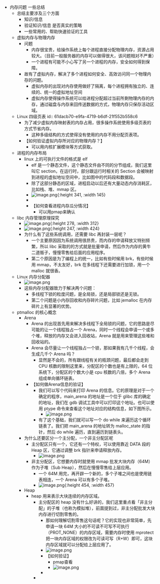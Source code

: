 - 内存问题 一些总结
	- 总结主要涉及三个方面
		- 知识/信息
		- 验证知识/信息 是否真实的策略
		- 一些常用的、帮助快速验证的工具
	- 虚拟内存与物理内存
		- 问题
			- 内存很宝贵，给操作系统上每个进程直接分配物理内存，资源占用较大。（目前一般服务器的内存可以做得很大，该问题相对不严重）
			- 一个进程有可能不小心写了另一个进程的内存，安全如何得到保障。
		- 故有了虚拟内存，解决了多个进程如何安全、高效访问同一个物理内存的问题。
			- 虚拟内存的出现对内存使用做好了隔离，每个进程拥有独立的、连续的、统一的虚拟地址空间
			- 虚拟内存使得操作系统可以给进程分配超过当前所剩物理内存的内存，通过磁盘与内存来回传送数据的方式，物理内存只保存活动区域。
	- Linux 四级页表
	  id:: 61dacb70-e9fa-4719-b6df-21f552b558c6
		- 为了减少虚拟内存映射表的内存占用，很多操作系统使用多级页表的方式节省内存。
			- 这种多级结构的方式使得没有使用的内存不用分配页表项。
		- 【如何验证虚拟内存所对应的物理内存？】
			- 可以用内核扩展模块等方式获取。
	- 进程的内存布局
		- linux 上的可执行文件的格式是 elf
			- elf 是一个静态文件，这个静态文件由不同的分节组成，我们这里叫它 section，在运行时，部分跟运行时相关的 Section 会被映射到进程的虚拟地址空间中，比如图中的代码段和数据段。
			- 除了这部分静态的区域，进程启动以后还有大量动态内存消耗区，比如栈、堆、mmap 区。
			- ![image.png](../assets/image_1641729134697_0.png){:height 341, :width 145}
			-
			- 【如何查看进程内存瓜分情况】
				- 可以用pmap来确认
	- libc 内存管理原理探究
		- ![image.png](../assets/image_1641729235905_0.png){:height 278, :width 312}
		- ![image.png](../assets/image_1641729255682_0.png){:height 247, :width 424}
		- 为什么有了这些系统调用，还需要 libc 再封装一层呢？
			- 一个主要原因因为系统调用很昂贵，而内存的申请释放又特别频繁，所以 libc 采取的的方式就是批量申请，然后作为内存的黄牛二道贩子，慢慢零售给后面的应用程序。
			- 第二个原因是为了编程上的统一，比如有些时候用 brk，有些时候用 mmap，不太友好，brk 在多线程下还需要进行加锁，用一个 malloc 就很香。
	- Linux 内存分配器
		- ![image.png](../assets/image_1641729327370_0.png)
		- 这些内存分配器致力于解决两个问题：
			- 多线程下锁的粒度问题，是全局锁，还是局部锁还是无锁。
			- 第二个问题是小内存回收和内存碎片问题，比如 jemalloc 在内存碎片上有显著的优势。
	- ptmalloc 的核心概念
		- Arena
			- Arena 的出现首先用来解决多线程下全局锁的问题，它的思路是尽可能的让一个线程独占一个 Arena，同时一个线程会申请一个或多个堆，释放的内存又会进入回收站，Arena 就是用来管理这些堆和回收站的。
			- Arena 会尽量让一个线程独占一个锁，那如果我有几千个线程，会生成几千个 Arena 吗？
				- 显然是不会的，所有跟线程有关的瓶颈问题，最后都会走到 CPU 核数的限制这里来，分配区的个数也是有上限的，64 位系统下，分配区的个数大小是 cpu 核数的八倍，多个 Arena 组成单向循环链表。
			- 【如何做Arena信息的验证】
				- 我们可以写个代码来打印 Arena 的信息。它的原理是对于一个确定的程序，main_arena 的地址是一个位于 glibc 库的确定的地址，我们在 gdb 调试工具中可以打印这个地址。也可以使用 ptype 命令来查看这个地址对应的结构信息，如下图所示。
					- ![image.png](../assets/image_1641729444392_0.png)
				- 有了这个基础，我们就可以写一个 do while 来遍历这个循环链表了。我们把 main_arena 的地址转为 malloc_state 的指针，然后 do while 遍历，直到遍历到链表头。
		- 为什么还要区分一个主分配，一个非主分配区呢
			- 主分配区只有一个，它还有一个特权，可以使用靠近 DATA 段的 Heap 区，它通过调整 brk 指针来申请释放内存。
				- ![image.png](../assets/image_1641729505264_0.png)
			- 非主分配区，它想要内存时就使用 mmap 批发大块内存（64M）作为子堆（Sub Heap），然后在慢慢零售给上层应用。
				- 一个 64M 用完，再开辟一个新的，多个子堆之间也是使用链表相连，一个 Arena 可以有多个子堆。
				- ![image.png](../assets/image_1641729535313_0.png){:height 454, :width 457}
		- Heap
			- heap 用来表示大块连续的内存区域。
				- 主分配区的 heap 没有什么好讲的，我们这里重点看「非主分配」的子堆（也称为模拟堆），前面提到过，非主分配批发大块内存进行切割零售的。
					- 那如何理解切割零售这句话呢？它的实现也非常简单，先申请一块 64M 大小的不可读不可写不可执行（PROT_NONE）的内存区域，需要内存时使用 mprotect 把一块内存区域的权限改为可读可写（R+W）即可，这块内存区域就可以分配给上层应用了。
					- ![image.png](../assets/image_1641729607887_0.png)
					- 【如何验证】
						- pmap查看
						- ![image.png](../assets/image_1641729624203_0.png)
					-
				-